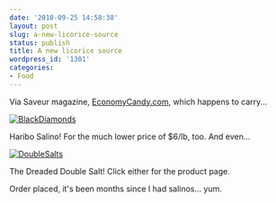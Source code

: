 ```yaml
---
date: '2010-09-25 14:58:38'
layout: post
slug: a-new-licorice-source
status: publish
title: A new licorice source
wordpress_id: '1301'
categories:
- Food
---
```


Via Saveur magazine, [EconomyCandy.com](http://www.economycandy.com/store/product1.aspx?SID=1&Product_ID=960&Category_ID=49), which happens to carry...

[![BlackDiamonds](http://fnord.phfactor.net/wp-content/uploads/2010/09/BlackDiamonds.jpg)](http://www.economycandy.com/store/product1.aspx?SID=1&Product_ID=959&Category_ID=49)

Haribo Salino! For the much lower price of $6/lb, too. And even...

[![DoubleSalts](http://fnord.phfactor.net/wp-content/uploads/2010/09/DoubleSalts.jpg)](http://www.economycandy.com/store/product1.aspx?SID=1&Product_ID=960&Category_ID=49)

The Dreaded Double Salt! Click either for the product page.

Order placed, it's been months since I had salinos... yum.
